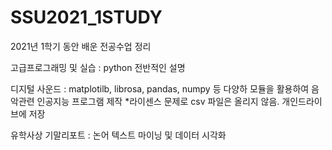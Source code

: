# SSU2021_1STUDY

2021년 1학기 동안 배운 전공수업 정리

고급프로그래밍 및 실습 : python 전반적인 설명 

디지털 사운드 : matplotilb, librosa, pandas, numpy 등 다양하 모듈을 활용하여 음악관련 인공지능 프로그램 제작
*라이센스 문제로 csv 파일은 올리지 않음. 개인드라이브에 저장

유학사상 기말리포트 : 논어 텍스트 마이닝 및 데이터 시각화
